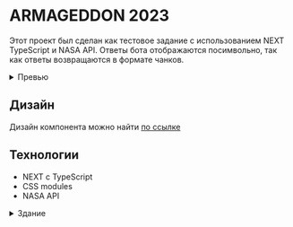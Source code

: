 # ARMAGEDDON 2023
Этот проект был сделан как тестовое задание с использованием NEXT TypeScript и NASA API. Ответы бота отображаются посимвольно, так как ответы возвращаются в формате чанков.

<details>
<summary>Превью</summary>

![ARMAGEDDON](armagedon.png)
</details>

## Дизайн
Дизайн компонента можно найти [по ссылке](https://www.figma.com/file/N9aUcWK3o189lZcwQyzU79/Armaggedon-V3?type=design&node-id=0%3A1&mode=design&t=nb1Hyl3qNhdm2c4a-1)

## Технологии
 - NEXT с TypeScript
 - CSS modules
 - NASA API

<details>
<summary>Здание</summary>

Тестовое задание — Квартирка
Нужно сверстать онлайн-сервис по мониторингу и уничтожению опасных астероидов на основе данных API NASA. 
АПИ: https://api.nasa.gov Asteroids - NeoWs
На главной список подлетов астероидов к Земле от текущей даты в бесконечность. Подгрузка при скролле порциями. По каждому астероиду: название, размер, оценка опасности, как близко будет к Земле, точная дата максимального подлёта. Иконка астероида в зависимости от размера (критерий малый-большой выбрать самостоятельно). И опция вывода расстояний: в километрах или расстояниях до Луны.
Адаптивная вёрстка.
Кнопка заказа отправляет заказ в корзину. Корзина — это плашка на странице списка. По нажатию на кнопку отправки открывается страница успешного заказа, где перечислены заказанные сближения.
У астероида есть своя страница. Там указаны данные астероида и список всех его сближений. По каждому сближению: скорость относительно Земли, время максимального сближения с Землей, расстояние до Земли, по орбите вокруг чего летит. Дизайн страницы астероида кандидат делает на своё усмотрение. 
https://www.figma.com/file/N9aUcWK3o189lZcwQyzU79/Armaggedon-V3?type=design&node-id=0%3A1&mode=design&t=nb1Hyl3qNhdm2c4a-1 
Использовать Next.js (также принимаются решения на React, если будет реализован SSR);
Использование redux нежелательно;
Стилизация с помощью CSS модулей;
Решение предоставить в виде git репозитория (github/bitbucket/gitlab по выбору);
Корректное отображение в последних версиях браузеров (chrome, firefox, safari, edge);
Будет плюсом:
использование TypeScript;
тесты;
если вы задеплоите ваш проект на любой удобный для вас хостинг;
документация/инструкция по сборке проекта (README);
</details>